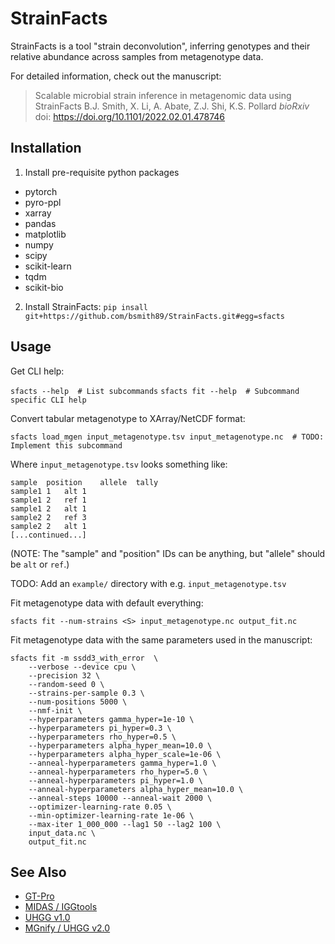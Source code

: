 # StrainFacts

StrainFacts is a tool "strain deconvolution", inferring genotypes and their
relative abundance across samples from metagenotype data.

For detailed information, check out the manuscript:

> Scalable microbial strain inference in metagenomic data using StrainFacts
B.J. Smith, X. Li, A. Abate, Z.J. Shi, K.S. Pollard
_bioRxiv_ doi: https://doi.org/10.1101/2022.02.01.478746


## Installation

1. Install pre-requisite python packages

- pytorch
- pyro-ppl
- xarray
- pandas
- matplotlib
- numpy
- scipy
- scikit-learn
- tqdm
- scikit-bio

2. Install StrainFacts: `pip insall git+https://github.com/bsmith89/StrainFacts.git#egg=sfacts`


## Usage

Get CLI help:

`sfacts --help  # List subcommands`
`sfacts fit --help  # Subcommand specific CLI help`

Convert tabular metagenotype to XArray/NetCDF format:

`sfacts load_mgen input_metagenotype.tsv input_metagenotype.nc  # TODO: Implement this subcommand`

Where `input_metagenotype.tsv` looks something like:

```
sample	position	allele	tally
sample1	1	alt	1
sample1	2	ref	1
sample1	2	alt	1
sample2	2	ref	3
sample2	2	alt	1
[...continued...]
```

(NOTE: The "sample" and "position" IDs can be anything, but "allele" should be `alt` or `ref`.)

TODO: Add an `example/` directory with e.g. `input_metagenotype.tsv`

Fit metagenotype data with default everything:

`sfacts fit --num-strains <S> input_metagenotype.nc output_fit.nc`

Fit metagenotype data with the same parameters used in the manuscript:

```
sfacts fit -m ssdd3_with_error  \
    --verbose --device cpu \
    --precision 32 \
    --random-seed 0 \
    --strains-per-sample 0.3 \
    --num-positions 5000 \
    --nmf-init \
    --hyperparameters gamma_hyper=1e-10 \
    --hyperparameters pi_hyper=0.3 \
    --hyperparameters rho_hyper=0.5 \
    --hyperparameters alpha_hyper_mean=10.0 \
    --hyperparameters alpha_hyper_scale=1e-06 \
    --anneal-hyperparameters gamma_hyper=1.0 \
    --anneal-hyperparameters rho_hyper=5.0 \
    --anneal-hyperparameters pi_hyper=1.0 \
    --anneal-hyperparameters alpha_hyper_mean=10.0 \
    --anneal-steps 10000 --anneal-wait 2000 \
    --optimizer-learning-rate 0.05 \
    --min-optimizer-learning-rate 1e-06 \
    --max-iter 1_000_000 --lag1 50 --lag2 100 \
    input_data.nc \
    output_fit.nc
```

## See Also

- [GT-Pro](https://github.com/zjshi/gt-pro)
- [MIDAS / IGGtools](https://github.com/czbiohub/iggtools)
- [UHGG v1.0](http://ftp.ebi.ac.uk/pub/databases/metagenomics/mgnify_genomes/human-gut/v1.0/)
- [MGnify / UHGG v2.0](https://www.ebi.ac.uk/metagenomics/genome-catalogues/human-gut-v2-0)
